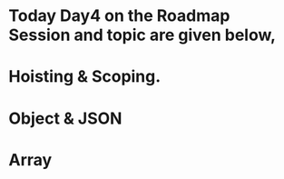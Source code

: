 # Today Day4 on the Roadmap Session and topic are given below,

# Hoisting & Scoping.
# Object & JSON
# Array 